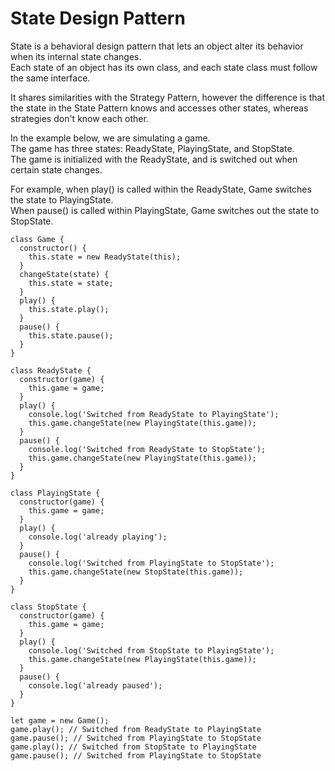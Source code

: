 # State Design Pattern

State is a behavioral design pattern that lets an object alter its behavior when its internal state changes.  
Each state of an object has its own class, and each state class must follow the same interface.  

It shares similarities with the Strategy Pattern, however the difference is that the state in the State Pattern knows and accesses other states, 
whereas strategies don't know each other.

In the example below, we are simulating a game.  
The game has three states: ReadyState, PlayingState, and StopState.  
The game is initialized with the ReadyState, and is switched out when certain state changes.  

For example, when play() is called within the ReadyState, Game switches the state to PlayingState.  
When pause() is called within PlayingState, Game switches out the state to StopState.  

```
class Game {
  constructor() {
    this.state = new ReadyState(this);
  }
  changeState(state) {
    this.state = state;
  }
  play() {
    this.state.play();
  }
  pause() {
    this.state.pause();
  }
}

class ReadyState {
  constructor(game) {
    this.game = game;
  }
  play() {
    console.log('Switched from ReadyState to PlayingState');
    this.game.changeState(new PlayingState(this.game));
  }
  pause() {
    console.log('Switched from ReadyState to StopState');
    this.game.changeState(new PlayingState(this.game));
  }
}

class PlayingState {
  constructor(game) {
    this.game = game;
  }
  play() {
    console.log('already playing');
  }
  pause() {
    console.log('Switched from PlayingState to StopState');
    this.game.changeState(new StopState(this.game));
  }
}

class StopState {
  constructor(game) {
    this.game = game;
  }
  play() {
    console.log('Switched from StopState to PlayingState');
    this.game.changeState(new PlayingState(this.game));
  }
  pause() {
    console.log('already paused');
  }
}

let game = new Game();
game.play(); // Switched from ReadyState to PlayingState
game.pause(); // Switched from PlayingState to StopState
game.play(); // Switched from StopState to PlayingState
game.pause(); // Switched from PlayingState to StopState
```